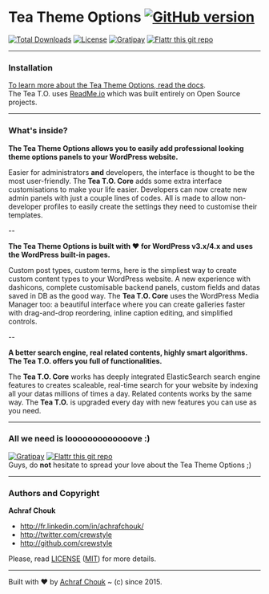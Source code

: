 # Tea Theme Options [![GitHub version](https://badge.fury.io/gh/crewstyle%2FTeaThemeOptions.svg)](https://packagist.org/packages/crewstyle/tea-theme-options)

[![Total Downloads](https://poser.pugx.org/crewstyle/tea-theme-options/downloads.svg)](https://packagist.org/packages/crewstyle/tea-theme-options) 
[![License](https://poser.pugx.org/crewstyle/tea-theme-options/license.svg)](https://github.com/crewstyle/TeaThemeOptions/blob/master/LICENSE) 
[![Gratipay](https://img.shields.io/gratipay/crewstyle.svg?style=flat)](https://www.gittip.com/crewstyle/) 
[![Flattr this git repo](http://api.flattr.com/button/flattr-badge-large.png)](https://flattr.com/submit/auto?user_id=crewstyle&url=https://github.com/crewstyle/TeaThemeOptions&title=TeaThemeOptions&language=&tags=github&category=software)

---

### Installation

[To learn more about the Tea Theme Options, read the docs](http://tea-theme-options.readme.io/).  
The Tea T.O. uses [ReadMe.io](https://readme.io) which was built entirely on Open Source projects.

---

### What's inside?

**The Tea Theme Options allows you to easily add professional looking theme options panels to your WordPress website.**

Easier for administrators **and** developers, the interface is thought to be the most user-friendly. The **Tea T.O. Core** adds some extra interface customisations to make your life easier. Developers can now create new admin panels with just a couple lines of codes. All is made to allow non-developer profiles to easily create the settings they need to customise their templates.

--

**The Tea Theme Options is built with ♥ for WordPress v3.x/4.x and uses the WordPress built-in pages.**

Custom post types, custom terms, here is the simpliest way to create custom content types to your WordPress website. A new experience with dashicons, complete customisable backend panels, custom fields and datas saved in DB as the good way. The **Tea T.O. Core** uses the WordPress Media Manager too: a beautiful interface where you can create galleries faster with drag-and-drop reordering, inline caption editing, and simplified controls.

--

**A better search engine, real related contents, highly smart algorithms. The Tea T.O. offers you full of functionalities.**

The **Tea T.O. Core** works has deeply integrated ElasticSearch search engine features to creates scaleable, real-time search for your website by indexing all your datas millions of times a day. Related contents works by the same way. The **Tea T.O.** is upgraded every day with new features you can use as you need.

---

### All we need is looooooooooooove :)

[![Gratipay](https://img.shields.io/gratipay/crewstyle.svg?style=flat)](https://www.gittip.com/crewstyle/) 
[![Flattr this git repo](http://api.flattr.com/button/flattr-badge-large.png)](https://flattr.com/submit/auto?user_id=crewstyle&url=https://github.com/crewstyle/TeaThemeOptions&title=TeaThemeOptions&language=&tags=github&category=software)  
Guys, do **not** hesitate to spread your love about the Tea Theme Options ;)

---

### Authors and Copyright

**Achraf Chouk**

+ http://fr.linkedin.com/in/achrafchouk/
+ http://twitter.com/crewstyle
+ http://github.com/crewstyle

Please, read [LICENSE](https://github.com/crewstyle/TeaThemeOptions/blob/master/LICENSE "LICENSE") ([MIT](http://opensource.org/licenses/MIT "MIT")) for more details.

---

Built with ♥ by [Achraf Chouk](http://github.com/crewstyle "Achraf Chouk") ~ (c) since 2015.
